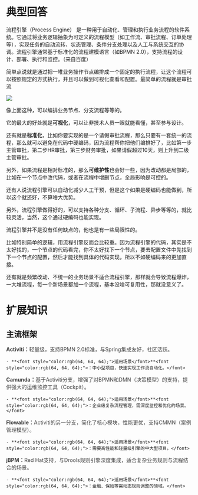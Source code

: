 # 典型回答


流程引擎（Process Engine） 是一种用于自动化、管理和执行业务流程的软件系统。它通过将业务逻辑抽象为可定义的流程模型（如工作流、审批流程、订单处理等），实现任务的自动流转、状态管理、条件分支处理以及人工与系统交互的协调。流程引擎通常基于标准化的流程建模语言（如BPMN 2.0），支持流程的设计、部署、执行和监控。（来自百度）



简单点说就是通过把一堆业务操作节点编排成一个固定的执行流程，让这个流程可以按照规定的方式执行，并且可以做到可视化查看和配置。最简单的流程就是审批流



![](https://cdn.nlark.com/yuque/0/2025/png/5378072/1740290826240-90797a60-c7d7-4e59-b61c-dd72a6756eff.png)  
 

像上面这种，可以编排业务节点、分支流程等等的。



它的最大的好处就是**可视化**，可以让非技术人员一眼就能看懂，甚至参与设计。



还有就是**标准化**，比如你要实现的是一个请假审批流程，那么只要有一套统一的流程，那么就可以避免在代码中硬编码，因为流程帮你把他们编排好了，比如第一步主管审批，第二步HR审批，第三步财务审批，如果请假超过10天，则上升到二级主管审批。



另外，如果流程是相对标准的，那么**可维护性**也会好一些，因为改动都是局部的，比如在一个节点中改代码，或者在流程中增删节点，全局影响是可控的。



还有人说流程引擎可以自动化减少人工干预，但是这个如果是硬编码也能做到，所以这个就还好，不算啥大优势。



另外，流程引擎做得好的，可以支持各种分支、循环、子流程、异步等等的，就比较灵活，当然，这个通过硬编码也能实现。



流程引擎并不是没有任何缺点的，他也是有一些局限性的。



比如特别简单的逻辑，用流程引擎反而会比较重。因为流程引擎的代码，其实是不太好找的，一个节点的代码看完，你不太好找下一个节点，要去配置文件中先找到下一个节点的配置，然后才能找到具体的代码实现，所以不如硬编码来的更加直接。



还有就是频繁改动、不统一的业务场景不适合流程引擎，那样就会导致流程爆炸，一大堆流程，每一个新场景都加一个流程，基本没啥可复用性，那就没意义了。



# 扩展知识


## 主流框架


**<font style="color:rgb(64, 64, 64);">Activiti：</font>**<font style="color:rgb(64, 64, 64);">轻量级，支持BPMN 2.0标准，与Spring集成友好，社区活跃。</font>

    - **<font style="color:rgb(64, 64, 64);">适用场景</font>**<font style="color:rgb(64, 64, 64);">：中小型项目，快速实现工作流自动化。</font>

**<font style="color:rgb(64, 64, 64);"></font>**

**<font style="color:rgb(64, 64, 64);">Camunda：</font>**<font style="color:rgb(64, 64, 64);">基于Activiti分支，增强了对BPMN和DMN（决策模型）的支持，提供强大的运维监控工具（Cockpit）。</font>

    - **<font style="color:rgb(64, 64, 64);">适用场景</font>**<font style="color:rgb(64, 64, 64);">：企业级复杂流程管理，需深度监控和优化的场景。</font>

**<font style="color:rgb(64, 64, 64);"></font>**

**<font style="color:rgb(64, 64, 64);">Flowable：</font>**<font style="color:rgb(64, 64, 64);">Activiti的另一分支，简化了核心模块，性能更优，支持CMMN（案例管理模型）。</font>

    - **<font style="color:rgb(64, 64, 64);">适用场景</font>**<font style="color:rgb(64, 64, 64);">：需要高性能和轻量级引擎的中大型项目。</font>

**<font style="color:rgb(64, 64, 64);"></font>**

**<font style="color:rgb(64, 64, 64);">jBPM：</font>**<font style="color:rgb(64, 64, 64);">Red Hat支持，与Drools规则引擎深度集成，适合复杂业务规则与流程结合的场景。</font>

    - **<font style="color:rgb(64, 64, 64);">适用场景</font>**<font style="color:rgb(64, 64, 64);">：金融、保险等需动态规则调整的领域。</font>

  
 

